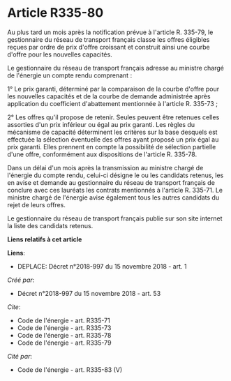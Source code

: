 # Article R335-80

Au plus tard un mois après la notification prévue à l'article R. 335-79, le gestionnaire du réseau de transport français
classe les offres éligibles reçues par ordre de prix d'offre croissant et construit ainsi une courbe d'offre pour les
nouvelles capacités.

Le gestionnaire du réseau de transport français adresse au ministre chargé de l'énergie un compte rendu comprenant :

1° Le prix garanti, déterminé par la comparaison de la courbe d'offre pour les nouvelles capacités et de la courbe de demande
administrée après application du coefficient d'abattement mentionnée à l'article R. 335-73 ;

2° Les offres qu'il propose de retenir. Seules peuvent être retenues celles assorties d'un prix inférieur ou égal au prix
garanti. Les règles du mécanisme de capacité déterminent les critères sur la base desquels est effectuée la sélection
éventuelle des offres ayant proposé un prix égal au prix garanti. Elles prennent en compte la possibilité de sélection
partielle d'une offre, conformément aux dispositions de l'article R. 335-78.

Dans un délai d'un mois après la transmission au ministre chargé de l'énergie du compte rendu, celui-ci désigne le ou les
candidats retenus, les en avise et demande au gestionnaire du réseau de transport français de conclure avec ces lauréats les
contrats mentionnés à l'article R. 335-71. Le ministre chargé de l'énergie avise également tous les autres candidats du rejet
de leurs offres.

Le gestionnaire du réseau de transport français publie sur son site internet la liste des candidats retenus.

**Liens relatifs à cet article**

**Liens**:

  - DEPLACE: Décret n°2018-997 du 15 novembre 2018 - art. 1

_Créé par_:

  - Décret n°2018-997 du 15 novembre 2018 - art. 53

_Cite_:

  - Code de l'énergie - art. R335-71
  - Code de l'énergie - art. R335-73
  - Code de l'énergie - art. R335-78
  - Code de l'énergie - art. R335-79

_Cité par_:

  - Code de l'énergie - art. R335-83 (V)
